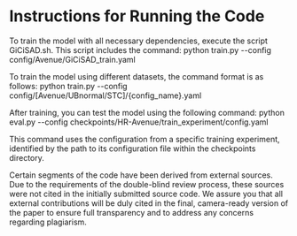 # Instructions for Running the Code

To train the model with all necessary dependencies, execute the script GiCiSAD.sh. 
This script includes the command:
python train.py --config config/Avenue/GiCiSAD_train.yaml

To train the model using different datasets, the command format is as follows:
python train.py --config config/[Avenue/UBnormal/STC]/{config_name}.yaml

After training, you can test the model using the following command:
python eval.py --config checkpoints/HR-Avenue/train_experiment/config.yaml

This command uses the configuration from a specific training experiment, 
identified by the path to its configuration file within the checkpoints directory.

Certain segments of the code have been derived from external sources. 
Due to the requirements of the double-blind review process, these sources were not cited in the initially submitted source code.
We assure you that all external contributions will be duly cited in the final, 
camera-ready version of the paper to ensure full transparency and to address any concerns regarding plagiarism.
